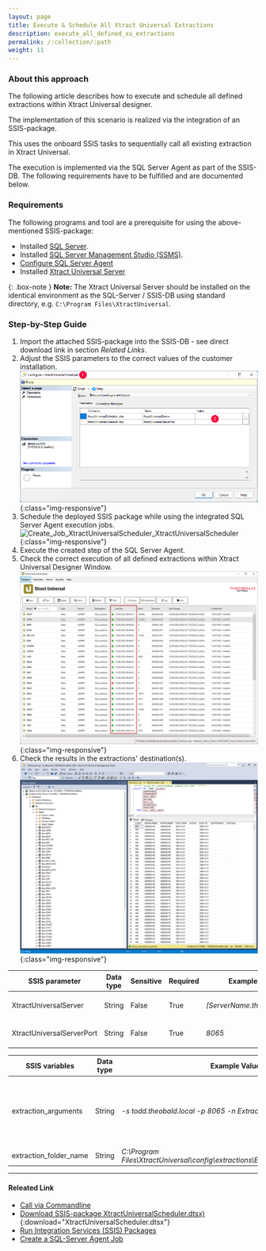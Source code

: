 ```yaml
---
layout: page
title: Execute & Schedule All Xtract Universal Extractions
description: execute_all_defined_xu_extractions 
permalink: /:collection/:path
weight: 11
---
```

### About this approach

The following article describes how to execute and schedule all defined extractions within Xtract Universal designer. 

The implementation of this scenario is realized via the integration of an SSIS-package. 

This uses the onboard SSIS tasks to sequentially call all existing extraction in Xtract Universal. 

The execution is implemented via the SQL Server Agent as part of the SSIS-DB. The following requirements have to be fulfilled and are documented below. 

### Requirements

The following programs and tool are a prerequisite for using the above-mentioned SSIS-package:

- Installed [SQL Server](https://www.microsoft.com/en-us/sql-server/sql-server-downloads).
- Installed [SQL Server Management Studio (SSMS)](https://docs.microsoft.com/en-us/sql/ssms/download-sql-server-management-studio-ssms?view=sql-server-ver15).
- [Configure SQL Server Agent](https://docs.microsoft.com/en-us/sql/ssms/agent/configure-sql-server-agent?view=sql-server-ver15)
- Installed [Xtract Universal Server](https://help.theobald-software.com/en/xtract-universal/introduction/installation-and-update)

{: .box-note }
**Note:** The Xtract Universal Server should be installed on the identical environment as the SQL-Server / SSIS-DB using standard directory, e.g. `C:\Program Files\XtractUniversal`.

### Step-by-Step Guide

1. Import the attached SSIS-package into the SSIS-DB - see direct download link in section *Related Links*.
2. Adjust the SSIS parameters to the correct values of the customer installation.
![Configure_XtractUniversalScheduler](/img/contents/xu/Configure_XtractUniversalScheduler.png){:class="img-responsive"}
3. Schedule the deployed SSIS package while using the integrated SQL Server Agent execution jobs.
![Create_Job_XtractUniversalScheduler_XtractUniversalScheduler](/img/contents/xu/Create_Job_XtractUniversalScheduler.png.png){:class="img-responsive"}
4. Execute the created step of the SQL Server Agent.
5. Check the correct execution of all defined extractions within Xtract Universal Designer Window.
![Xtract_Universal_Designer_Status](/img/contents/xu/Xtract_Universal_Designer_Status.png){:class="img-responsive"}
6. Check the results in the extractions' destination(s).
![Destination_Results](/img/contents/xu/Destination_Results.png){:class="img-responsive"}

SSIS parameter | Data type | Sensitive | Required | Example Value | Info
------------ | ------------- | ---------- | ---------| -------- |-------|
XtractUniversalServer| String | False | True | *[ServerName.theobald.local}* | [Xtract Universal Server](https://help.theobald-software.com/en/xtract-universal/getting-started/connect-designer-with-server)
XtractUniversalServerPort | String | False | True | *8065* | [XU-Server Ports](https://help.theobald-software.com/en/xtract-universal/server/ports)

SSIS variables | Data type | Example Value | Expression
------------ | ------------- | ---------- | ---------| 
extraction_arguments| String | *-s todd.theobald.local -p 8065 -n ExtractionName* | `"-s " + @[$Package::XtractUniversalServer]  + " -p " + @[$Package::XtractUniversalServerPort]  + " -n " +  REPLACE ( SUBSTRING( @[User::extraction_folder_name], 53, LEN(@[User::extraction_folder_name]) - 52 ) , "\\general.json", "")`
extraction_folder_name | String | *C:\Program Files\XtractUniversal\config\extractions\ExtractionName\general.json* | -



****
#### Releated Link
- [Call via Commandline](https://help.theobald-software.com/en/xtract-universal/execute-and-automate-extractions/call-via-commandline)
- [Download SSIS-package XtractUniversalScheduler.dtsx)](/files/xu/XtractUniversalScheduler.dtsx){:download="XtractUniversalScheduler.dtsx"}
- [Run Integration Services (SSIS) Packages](https://docs.microsoft.com/en-us/sql/integration-services/packages/run-integration-services-ssis-packages?view=sql-server-ver15)
- [Create a SQL-Server Agent Job](https://docs.microsoft.com/en-us/sql/ssms/agent/create-a-job?view=sql-server-ver15)